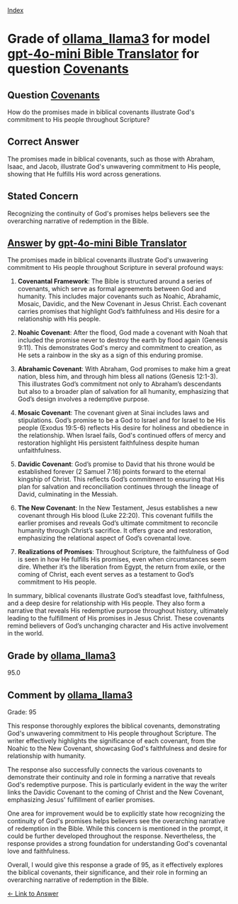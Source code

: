 
[Index](../../../../index.md)
# Grade of [ollama_llama3](../../../grading_models/ollama_llama3.md) for model [gpt-4o-mini Bible Translator](../../../answering_models/gpt-4o-mini_Bible_Translator.md) for question [Covenants](../../../questions/Covenants.md)

## Question [Covenants](../../../questions/Covenants.md)
How do the promises made in biblical covenants illustrate God's commitment to His people throughout Scripture?

## Correct Answer
The promises made in biblical covenants, such as those with Abraham, Isaac, and Jacob, illustrate God's unwavering commitment to His people, showing that He fulfills His word across generations.

## Stated Concern
Recognizing the continuity of God's promises helps believers see the overarching narrative of redemption in the Bible.

## [Answer](../Covenants.md) by [gpt-4o-mini Bible Translator](../../../answering_models/gpt-4o-mini_Bible_Translator.md)
The promises made in biblical covenants illustrate God's unwavering commitment to His people throughout Scripture in several profound ways:

1. **Covenantal Framework**: The Bible is structured around a series of covenants, which serve as formal agreements between God and humanity. This includes major covenants such as Noahic, Abrahamic, Mosaic, Davidic, and the New Covenant in Jesus Christ. Each covenant carries promises that highlight God’s faithfulness and His desire for a relationship with His people.

2. **Noahic Covenant**: After the flood, God made a covenant with Noah that included the promise never to destroy the earth by flood again (Genesis 9:11). This demonstrates God's mercy and commitment to creation, as He sets a rainbow in the sky as a sign of this enduring promise.

3. **Abrahamic Covenant**: With Abraham, God promises to make him a great nation, bless him, and through him bless all nations (Genesis 12:1-3). This illustrates God’s commitment not only to Abraham’s descendants but also to a broader plan of salvation for all humanity, emphasizing that God’s design involves a redemptive purpose.

4. **Mosaic Covenant**: The covenant given at Sinai includes laws and stipulations. God’s promise to be a God to Israel and for Israel to be His people (Exodus 19:5-6) reflects His desire for holiness and obedience in the relationship. When Israel fails, God's continued offers of mercy and restoration highlight His persistent faithfulness despite human unfaithfulness.

5. **Davidic Covenant**: God’s promise to David that his throne would be established forever (2 Samuel 7:16) points forward to the eternal kingship of Christ. This reflects God’s commitment to ensuring that His plan for salvation and reconciliation continues through the lineage of David, culminating in the Messiah.

6. **The New Covenant**: In the New Testament, Jesus establishes a new covenant through His blood (Luke 22:20). This covenant fulfills the earlier promises and reveals God’s ultimate commitment to reconcile humanity through Christ’s sacrifice. It offers grace and restoration, emphasizing the relational aspect of God’s covenantal love.

7. **Realizations of Promises**: Throughout Scripture, the faithfulness of God is seen in how He fulfills His promises, even when circumstances seem dire. Whether it’s the liberation from Egypt, the return from exile, or the coming of Christ, each event serves as a testament to God’s commitment to His people.

In summary, biblical covenants illustrate God’s steadfast love, faithfulness, and a deep desire for relationship with His people. They also form a narrative that reveals His redemptive purpose throughout history, ultimately leading to the fulfillment of His promises in Jesus Christ. These covenants remind believers of God’s unchanging character and His active involvement in the world.

## Grade by [ollama_llama3](../../../grading_models/ollama_llama3.md)
95.0

## Comment by [ollama_llama3](../../../grading_models/ollama_llama3.md)
Grade: 95

This response thoroughly explores the biblical covenants, demonstrating God's unwavering commitment to His people throughout Scripture. The writer effectively highlights the significance of each covenant, from the Noahic to the New Covenant, showcasing God's faithfulness and desire for relationship with humanity.

The response also successfully connects the various covenants to demonstrate their continuity and role in forming a narrative that reveals God's redemptive purpose. This is particularly evident in the way the writer links the Davidic Covenant to the coming of Christ and the New Covenant, emphasizing Jesus' fulfillment of earlier promises.

One area for improvement would be to explicitly state how recognizing the continuity of God's promises helps believers see the overarching narrative of redemption in the Bible. While this concern is mentioned in the prompt, it could be further developed throughout the response. Nevertheless, the response provides a strong foundation for understanding God's covenantal love and faithfulness.

Overall, I would give this response a grade of 95, as it effectively explores the biblical covenants, their significance, and their role in forming an overarching narrative of redemption in the Bible.

[&lt;- Link to Answer](../Covenants.md)

